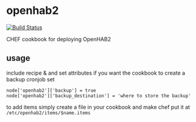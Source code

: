 # openhab2

[![Build Status](https://travis-ci.org/sebastian-su/chef-openhab2.svg?branch=master)](https://travis-ci.org/sebastian-su/chef-openhab2)

CHEF cookbook for deploying OpenHAB2

## usage

include recipe & and set attributes
if you want the cookbook to create a backup cronjob set  
```
node['openhab2']['backup'] = true  
node['openhab2']['backup_destination'] = 'where to store the backup'  
```
to add items simply create a file in your cookbook and make chef put it at `/etc/openhab2/items/$name.items`
